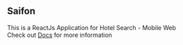 ## Saifon
This is a ReactJs Application for Hotel Search - Mobile Web  
Check out [Docs](docs/) for more information
